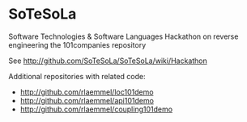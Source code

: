 SoTeSoLa
========

Software Technologies &amp; Software Languages
Hackathon on reverse engineering the 101companies repository

See http://github.com/SoTeSoLa/SoTeSoLa/wiki/Hackathon

Additional repositories with related code:
- http://github.com/rlaemmel/loc101demo
- http://github.com/rlaemmel/api101demo
- http://github.com/rlaemmel/coupling101demo
